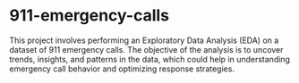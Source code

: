 # 911-emergency-calls
This project involves performing an Exploratory Data Analysis (EDA) on a dataset of 911 emergency calls. The objective of the analysis is to uncover trends, insights, and patterns in the data, which could help in understanding emergency call behavior and optimizing response strategies.
